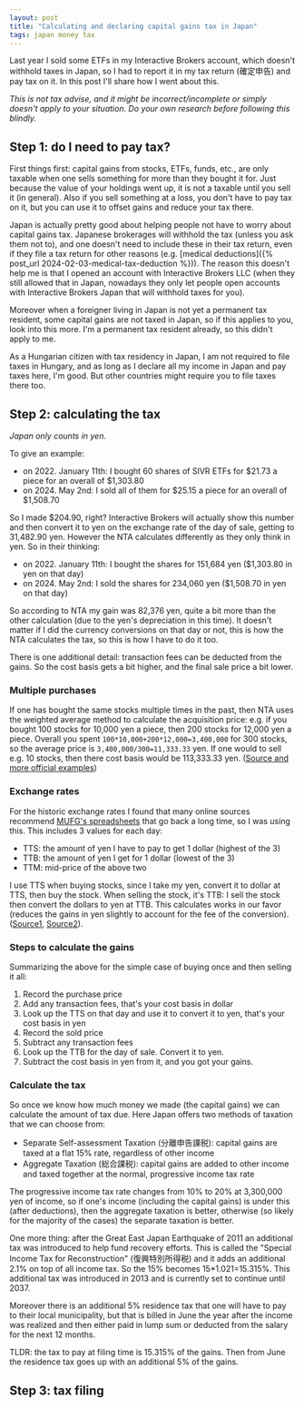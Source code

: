 ```yaml
---
layout: post
title: "Calculating and declaring capital gains tax in Japan"
tags: japan money tax
---
```


Last year I sold some ETFs in my Interactive Brokers account, which doesn't withhold taxes in Japan, so I had to report it in my tax return (確定申告) and pay tax on it. In this post I'll share how I went about this.

*This is not tax advise, and it might be incorrect/incomplete or simply doesn't apply to your situation. Do your own research before following this blindly.*

<!--break-->

## Step 1: do I need to pay tax?

First things first: capital gains from stocks, ETFs, funds, etc., are only taxable when one sells something for more than they bought it for. Just because the value of your holdings went up, it is not a taxable until you sell it (in general). Also if you sell something at a loss, you don't have to pay tax on it, but you can use it to offset gains and reduce your tax there.

Japan is actually pretty good about helping people not have to worry about capital gains tax. Japanese brokerages will withhold the tax (unless you ask them not to), and one doesn't need to include these in their tax return, even if they file a tax return for other reasons (e.g. [medical deductions]({% post_url 2024-02-03-medical-tax-deduction %})). The reason this doesn't help me is that I opened an account with Interactive Brokers LLC (when they still allowed that in Japan, nowadays they only let people open accounts with Interactive Brokers Japan that will withhold taxes for you).

Moreover when a foreigner living in Japan is not yet a permanent tax resident, some capital gains are not taxed in Japan, so if this applies to you, look into this more. I'm a permanent tax resident already, so this didn't apply to me.

As a Hungarian citizen with tax residency in Japan, I am not required to file taxes in Hungary, and as long as I declare all my income in Japan and pay taxes here, I'm good.  But other countries might require you to file taxes there too.

## Step 2: calculating the tax

*Japan only counts in yen.*

To give an example:
* on 2022. January 11th: I bought 60 shares of SIVR ETFs for $21.73 a piece for an overall of $1,303.80
* on 2024. May 2nd: I sold all of them for $25.15 a piece for an overall of $1,508.70

So I made $204.90, right? Interactive Brokers will actually show this number and then convert it to yen on the exchange rate of the day of sale, getting to 31,482.90 yen. However the NTA calculates differently as they only think in yen. So in their thinking:

* on 2022. January 11th: I bought the shares for 151,684 yen ($1,303.80 in yen on that day)
* on 2024. May 2nd: I sold the shares for 234,060 yen ($1,508.70 in yen on that day)

So according to NTA my gain was 82,376 yen, quite a bit more than the other calculation (due to the yen's depreciation in this time). It doesn't matter if I did the currency conversions on that day or not, this is how the NTA calculates the tax, so this is how I have to do it too.

There is one additional detail: transaction fees can be deducted from the gains. So the cost basis gets a bit higher, and the final sale price a bit lower.

### Multiple purchases

If one has bought the same stocks multiple times in the past, then NTA uses the weighted average method to calculate the acquisition price: e.g. if you bought 100 stocks for 10,000 yen a piece, then 200 stocks for 12,000 yen a piece. Overall you spent `100*10,000+200*12,000=3,400,000` for 300 stocks, so the average price is `3,400,000/300=11,333.33` yen. If one would to sell e.g. 10 stocks, then there cost basis would be 113,333.33 yen. ([Source and more official examples](https://www.nta.go.jp/taxes/shiraberu/taxanswer/shotoku/1466.htm))

### Exchange rates

For the historic exchange rates I found that many online sources recommend [MUFG's spreadsheets](https://www.murc-kawasesouba.jp/fx/past_3month.php) that go back a long time, so I was using this. This includes 3 values for each day:

* TTS: the amount of yen I have to pay to get 1 dollar (highest of the 3)
* TTB: the amount of yen I get for 1 dollar (lowest of the 3)
* TTM: mid-price of the above two

I use TTS when buying stocks, since I take my yen, convert it to dollar at TTS, then buy the stock. When selling the stock, it's TTB: I sell the stock then convert the dollars to yen at TTB. This calculates works in our favor (reduces the gains in yen slightly to account for the fee of the conversion). ([Source1](https://www.nta.go.jp/law/tsutatsu/kihon/hojin/13_2/13_2_01.htm), [Source2](https://www.nta.go.jp/law/tsutatsu/kobetsu/shotoku/sochiho/020624/sanrin/1273/37_10-11/01.htm)).

### Steps to calculate the gains

Summarizing the above for the simple case of buying once and then selling it all:

1. Record the purchase price
2. Add any transaction fees, that's your cost basis in dollar
3. Look up the TTS on that day and use it to convert it to yen, that's your cost basis in yen
4. Record the sold price
5. Subtract any transaction fees
6. Look up the TTB for the day of sale. Convert it to yen.
7. Subtract the cost basis in yen from it, and you got your gains.

### Calculate the tax

So once we know how much money we made (the capital gains) we can calculate the amount of tax due. Here Japan offers two methods of taxation that we can choose from:

* Separate Self-assessment Taxation (分離申告課税): capital gains are taxed at a flat 15% rate, regardless of other income
* Aggregate Taxation (総合課税): capital gains are added to other income and taxed together at the normal, progressive income tax rate

The progressive income tax rate changes from 10% to 20% at 3,300,000 yen of income, so if one's income (including the capital gains) is under this (after deductions), then the aggregate taxation is better, otherwise (so likely for the majority of the cases) the separate taxation is better.

One more thing: after the Great East Japan Earthquake of 2011 an additional tax was introduced to help fund recovery efforts. This is called the "Special Income Tax for Reconstruction" (復興特別所得税) and it adds an additional 2.1% on top of all income tax. So the 15% becomes 15*1.021=15.315%. This additional tax was introduced in 2013 and is currently set to continue until 2037.

Moreover there is an additional 5% residence tax that one will have to pay to their local municipality, but that is billed in June the year after the income was realized and then either paid in lump sum or deducted from the salary for the next 12 months.

TLDR: the tax to pay at filing time is 15.315% of the gains. Then from June the residence tax goes up with an additional 5% of the gains.

## Step 3: tax filing

